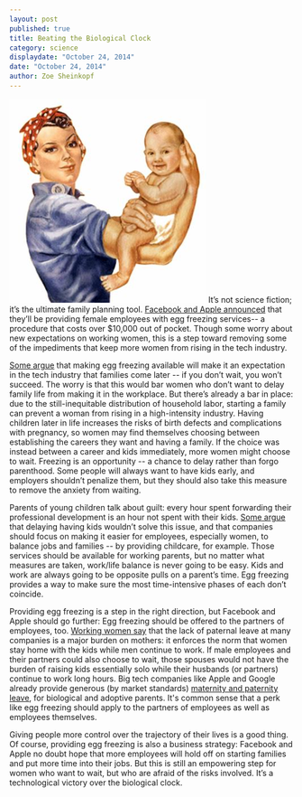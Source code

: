```yaml
---
layout: post
published: true
title: Beating the Biological Clock
category: science
displaydate: "October 24, 2014"
date: "October 24, 2014"
author: Zoe Sheinkopf
---
```


![clip_image006.jpg](https://raw.githubusercontent.com/smnookin/smnookin.github.io/master/_posts/clip_image006.jpg?token=AIq33jv0XpdmzCBAJbpDRJYN0QRtb5_xks5UXlWrwA%3D%3D) It’s not science fiction; it’s the ultimate family planning tool. [Facebook and Apple announced](http://www.wired.com/2014/10/apple-facebook-pay-female-employees-freeze-eggs/) that they’ll be providing female employees with egg freezing services-- a procedure that costs over $10,000 out of pocket. Though some worry about new expectations on working women, this is a step toward removing some of the impediments that keep more women from rising in the tech industry.

[Some argue](http://www.cnn.com/2014/10/20/opinion/almeling-radin-richardson-egg-freezing/) that making egg freezing available will make it an expectation in the tech industry that families come later -- if you don’t wait, you won’t succeed. The worry is that this would bar women who don’t want to delay family life from making it in the workplace. But there’s already a bar in place: due to the still-inequitable distribution of household labor, starting a family can prevent a woman from rising in a high-intensity industry. Having children later in life increases the risks of birth defects and complications with pregnancy, so women may find themselves choosing between establishing the careers they want and having a family. If the choice was instead between a career and kids immediately, more women might choose to wait. Freezing is an opportunity -- a chance to delay rather than forgo parenthood. Some people will always want to have kids early, and employers shouldn’t penalize them, but they should also take this measure to remove the anxiety from waiting.

Parents of young children talk about guilt: every hour spent forwarding their professional development is an hour not spent with their kids. [Some argue](http://nymag.com/thecut/2014/10/you-cover-egg-freezing-also-cover-day-care.html) that delaying having kids wouldn’t solve this issue, and that companies should focus on making it easier for employees, especially women, to balance jobs and families -- by providing childcare, for example. Those services should be available for working parents, but no matter what measures are taken, work/life balance is never going to be easy. Kids and work are always going to be opposite pulls on a parent’s time. Egg freezing provides a way to make sure the most time-intensive phases of each don’t coincide.

Providing egg freezing is a step in the right direction, but Facebook and Apple should go further: Egg freezing should be offered to the partners of employees, too. [Working women say](http://qz.com/285239/these-are-the-conversations-your-female-employees-are-having-about-egg-freezing/) that the lack of paternal leave at many companies is a major burden on mothers: it enforces the norm that women stay home with the kids while men continue to work. If male employees and their partners could also choose to wait, those spouses would not have the burden of raising kids essentially solo while their husbands (or partners) continue to work long hours. Big tech companies like Apple and Google already provide generous (by market standards) [maternity and paternity leave](http://www.businessinsider.com/maternity-paternity-leave-policies-at-google-facebook-yahoo-twitter-microsoft-2013-8), for biological and adoptive parents. It's common sense that a perk like egg freezing should apply to the partners of employees as well as employees themselves.

Giving people more control over the trajectory of their lives is a good thing. Of course, providing egg freezing is also a business strategy: Facebook and Apple no doubt hope that more employees will hold off on starting families and put more time into their jobs. But this is still an empowering step for women who want to wait, but who are afraid of the risks involved. It’s a technological victory over the biological clock.
